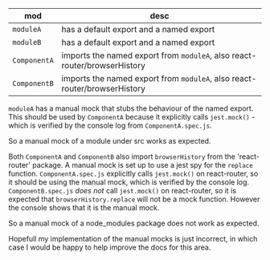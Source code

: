 
| mod | desc |
|-----|------|
| `moduleA`| has a default export and a named export |
| `moduleB` | has a default export and a named export |
| `ComponentA` | imports the named export from `moduleA`, also react-router/browserHistory |
| `ComponentB` | imports the named export from `moduleA`, also react-router/browserHistory |

`moduleA` has a manual mock that stubs the behaviour of the named export.
This should be used by `ComponentA` because it explicitly calls `jest.mock()` - which is
verified by the console log from `ComponentA.spec.js`.


So a manual mock of a module under src works as expected.


Both `ComponentA` and `ComponentB` also import `browserHistory` from the 'react-router' package. A manual mock
is set up to use a jest spy for the `replace` function. `ComponentA.spec.js` explicitly calls `jest.mock()` on
react-router, so it should be using the manual mock, which is verified by the console log. `ComponentB.spec.js` _does not_
call `jest.mock()` on react-router, so it is expected that `browserHistory.replace` will not be a mock function. However
the console shows that it is the manual mock.

So a manual mock of a node_modules package does not work as expected.

Hopefull my implementation of the manual mocks is just incorrect, in which case I would be happy to help improve
the docs for this area.
